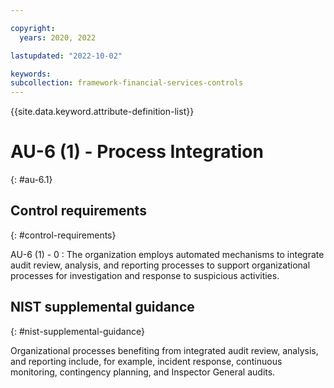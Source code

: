 ```yaml
---

copyright:
  years: 2020, 2022

lastupdated: "2022-10-02"

keywords: 
subcollection: framework-financial-services-controls
---
```


{{site.data.keyword.attribute-definition-list}}

               
# AU-6 (1) - Process Integration
{: #au-6.1}

## Control requirements
{: #control-requirements}

AU-6 (1) - 0
    : The organization employs automated mechanisms to integrate audit review, analysis, and reporting processes to support organizational processes for investigation and response to suspicious activities.

## NIST supplemental guidance
{: #nist-supplemental-guidance}

Organizational processes benefiting from integrated audit review, analysis, and reporting include, for example, incident response, continuous monitoring, contingency planning, and Inspector General audits.



